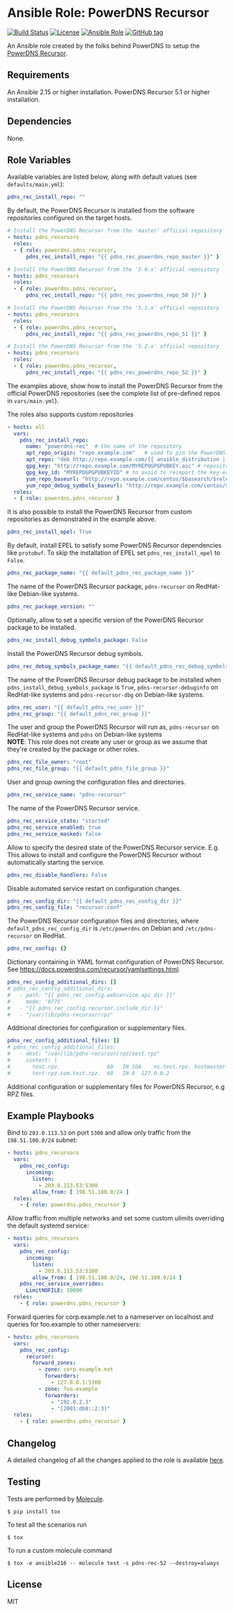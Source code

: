 # Ansible Role: PowerDNS Recursor

[![Build Status](https://github.com/PowerDNS/pdns_recursor-ansible/actions/workflows/main.yml/badge.svg)](https://github.com/PowerDNS/pdns_recursor-ansible)
[![License](https://img.shields.io/badge/license-MIT%20License-brightgreen.svg)](https://opensource.org/licenses/MIT)
[![Ansible Role](https://img.shields.io/badge/ansible%20role-PowerDNS.pdns_recursor-blue.svg)](https://galaxy.ansible.com/PowerDNS/pdns_recursor)
[![GitHub tag](https://img.shields.io/github/tag/PowerDNS/pdns_recursor-ansible.svg)](https://github.com/PowerDNS/pdns_recursor-ansible/tags)

An Ansible role created by the folks behind PowerDNS to setup the [PowerDNS Recursor](https://docs.powerdns.com/recursor/).

## Requirements

An Ansible 2.15 or higher installation. PowerDNS Recursor 5.1 or higher installation.

## Dependencies

None.

## Role Variables

Available variables are listed below, along with default values (see `defaults/main.yml`):

```yaml
pdns_rec_install_repo: ""
```

By default, the PowerDNS Recursor is installed from the software repositories configured on the target hosts.

```yaml
# Install the PowerDNS Recursor from the 'master' official repository
- hosts: pdns_recursors
  roles:
  - { role: powerdns.pdns_recursor,
      pdns_rec_install_repo: "{{ pdns_rec_powerdns_repo_master }}" }

# Install the PowerDNS Recursor from the '5.0.x' official repository
- hosts: pdns_recursors
  roles:
  - { role: powerdns.pdns_recursor,
      pdns_rec_install_repo: "{{ pdns_rec_powerdns_repo_50 }}" }

# Install the PowerDNS Recursor from the '5.1.x' official repository
- hosts: pdns_recursors
  roles:
  - { role: powerdns.pdns_recursor,
      pdns_rec_install_repo: "{{ pdns_rec_powerdns_repo_51 }}" }

# Install the PowerDNS Recursor from the '5.2.x' official repository
- hosts: pdns_recursors
  roles:
  - { role: powerdns.pdns_recursor,
      pdns_rec_install_repo: "{{ pdns_rec_powerdns_repo_52 }}" }
```

The examples above, show how to install the PowerDNS Recursor from the official PowerDNS repositories
(see the complete list of pre-defined repos in `vars/main.yml`).

The roles also supports custom repositories

```yaml
- hosts: all
  vars:
    pdns_rec_install_repo:
      name: "powerdns-rec"  # the name of the repository
      apt_repo_origin: "repo.example.com"   # used to pin the PowerDNS packages to the provided repository
      apt_repo: "deb http://repo.example.com/{{ ansible_distribution | lower }} {{ ansible_distribution_release | lower }}/pdns-recursor main"
      gpg_key: "http://repo.example.com/MYREPOGPGPUBKEY.asc" # repository public GPG key
      gpg_key_id: "MYREPOGPGPUBKEYID" # to avoid to reimport the key each time the role is executed
      yum_repo_baseurl: "http://repo.example.com/centos/$basearch/$releasever/pdns-recursor"
      yum_repo_debug_symbols_baseurl: "http://repo.example.com/centos/$basearch/$releasever/pdns-recursor/debug"
  roles:
  - { role: powerdns.pdns_recursor }
```

It is also possible to install the PowerDNS Recursor from custom repositories as demonstrated in the example above.

```yaml
pdns_rec_install_epel: True
```

By default, install EPEL to satisfy some PowerDNS Recursor dependencies like `protobuf`.
To skip the installation of EPEL set `pdns_rec_install_epel` to `False`.

```yaml
pdns_rec_package_name: "{{ default_pdns_rec_package_name }}"
```

The name of the PowerDNS Recursor package, `pdns-recursor` on RedHat-like Debian-like systems.

```yaml
pdns_rec_package_version: ""
```

Optionally, allow to set a specific version of the PowerDNS Recursor package to be installed.

```yaml
pdns_rec_install_debug_symbols_package: False
```

Install the PowerDNS Recursor debug symbols.

```yaml
pdns_rec_debug_symbols_package_name: "{{ default_pdns_rec_debug_symbols_package_name }}"
```

The name of the PowerDNS Recursor debug package to be installed when `pdns_install_debug_symbols_package` is `True`,
`pdns-recursor-debuginfo` on RedHat-like systems and `pdns-recursor-dbg` on Debian-like systems.

```yaml
pdns_rec_user: "{{ default_pdns_rec_user }}"
pdns_rec_group: "{{ default_pdns_rec_group }}"
```

The user and group the PowerDNS Recursor will run as, `pdns-recursor` on RedHat-like systems and `pdns` on Debian-like systems <br />
**NOTE**: This role does not create any user or group as we assume that they're created
by the package or other roles.

```yaml
pdns_rec_file_owner: "root"
pdns_rec_file_group: "{{ default_pdns_file_group }}"
```

User and group owning the configuration files and directories.

```yaml
pdns_rec_service_name: "pdns-recursor"
```

The name of the PowerDNS Recursor service.

```yaml
pdns_rec_service_state: "started"
pdns_rec_service_enabled: true
pdns_rec_service_masked: false
```

Allow to specify the desired state of the PowerDNS Recursor service.
E.g. This allows to install and configure the PowerDNS Recursor without automatically starting the service.

```yaml
pdns_rec_disable_handlers: False
```

Disable automated service restart on configuration changes.

```yaml
pdns_rec_config_dir: "{{ default_pdns_rec_config_dir }}"
pdns_rec_config_file: "recursor.conf"
```

The PowerDNS Recursor configuration files and directories, where `default_pdns_rec_config_dir` is `/etc/powerdns` on Debian and `/etc/pdns-recursor` on RedHat.

```yaml
pdns_rec_config: {}
```

Dictionary containing in YAML format configuration of PowerDNS Recursor. See https://docs.powerdns.com/recursor/yamlsettings.html.

```yaml
pdns_rec_config_additional_dirs: []
# pdns_rec_config_additional_dirs:
#   - path: "{{ pdns_rec_config.webservice.api_dir }}"
#     mode: '0775'
#   - "{{ pdns_rec_config.recursor.include_dir }}"
#   - "/var/lib/pdns-recursor/rpz"
```

Additional directories for configuration or supplementary files.

```yaml
pdns_rec_config_additional_files: []
# pdns_rec_config_additional_files:
#   - dest: "/var/lib/pdns-recursor/rpz/test.rpz"
#     content: |
#       test.rpz.               60   IN SOA    ns.test.rpz. hostmaster.test.rpz. 1 10800 60 3600 3600
#       test-rpz.com.test.rpz.  60   IN A  127.0.0.2
```

Additional configuration or supplementary files for PowerDNS Recursor, e.g RPZ files.

## Example Playbooks

Bind to `203.0.113.53` on port `5300` and allow only traffic from the `198.51.100.0/24` subnet:

```yaml
- hosts: pdns_recursors
  vars:
    pdns_rec_config:
      incoming:
        listen:
          - 203.0.113.53:5300
        allow_from: [ 198.51.100.0/24 ]
  roles:
    - { role: powerdns.pdns_recursor }
```

Allow traffic from multiple networks and set some custom ulimits overriding the default systemd service:

```yaml
- hosts: pdns_recursors
  vars:
    pdns_rec_config:
      incoming:
        listen:
          - 203.0.113.53:5300
        allow_from: [ 198.51.100.0/24, 198.51.100.0/24 ]
    pdns_rec_service_overrides:
      LimitNOFILE: 10000
  roles:
    - { role: powerdns.pdns_recursor }
```

Forward queries for corp.example.net to a nameserver on localhost and queries for foo.example to other nameservers:

```yaml
- hosts: pdns_recursors
  vars:
    pdns_rec_config:
      recursor:
        forward_zones:
          - zone: corp.example.net
            forwarders:
              - 127.0.0.1:5300
          - zone: foo.example
            forwarders:
              - "192.0.2.3"
              - "[2001:db8::2:3]"
  roles:
    - { role: powerdns.pdns_recursor }
```

## Changelog

A detailed changelog of all the changes applied to the role is available [here](./CHANGELOG.md).

## Testing

Tests are performed by [Molecule](http://molecule.readthedocs.org/en/latest/).

    $ pip install tox

To test all the scenarios run

    $ tox

To run a custom molecule command

    $ tox -e ansible216 -- molecule test -s pdns-rec-52 --destroy=always

## License

MIT
